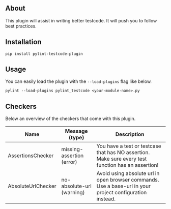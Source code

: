 ## About
This plugin will assist in writing better testcode. It will push you to follow best practices.

## Installation

`pip install pylint-testcode-plugin`

## Usage
You can easily load the plugin with the `--load-plugins` flag like below.

`pylint --load-plugins pylint_testcode <your-module-name>.py`

## Checkers
Below an overview of the checkers that come with this plugin. 


| Name | Message (type) | Description |
| --- | --- | --- |
| AssertionsChecker | missing-assertion (error) | You have a test or testcase that has NO assertion. Make sure every test function has an assertion! |
| AbsoluteUrlChecker | no-absolute-url (warning) | Avoid using absolute url in open browser commands. Use a base-url in your project configuration instead. |